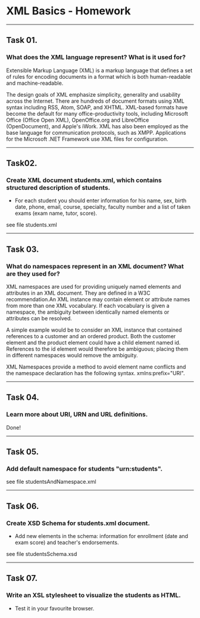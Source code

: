 # XML Basics - Homework
- - - -
## Task 01.
### What does the XML language represent? What is it used for?
Extensible Markup Language (XML) is a markup language that defines a set of rules for encoding documents in a format which is both human-readable and machine-readable.

The design goals of XML emphasize simplicity, generality and usability across the Internet. There are hundreds of document formats using XML syntax including RSS, Atom, SOAP, and XHTML. XML-based formats have become the default for many office-productivity tools, including Microsoft Office (Office Open XML), OpenOffice.org and LibreOffice (OpenDocument), and Apple's iWork. XML has also been employed as the base language for communication protocols, such as XMPP. Applications for the Microsoft .NET Framework use XML files for configuration. 
- - - -
## Task02.
### Create XML document students.xml, which contains structured description of students.
* For each student you should enter information for his name, sex, birth date, phone, email, course, specialty, faculty number and a list of taken exams (exam name, tutor, score).

see file students.xml
- - - -
## Task 03.
### What do namespaces represent in an XML document? What are they used for?
XML namespaces are used for providing uniquely named elements and attributes in an XML document. They are defined in a W3C recommendation.An XML instance may contain element or attribute names from more than one XML vocabulary. If each vocabulary is given a namespace, the ambiguity between identically named elements or attributes can be resolved.

A simple example would be to consider an XML instance that contained references to a customer and an ordered product. Both the customer element and the product element could have a child element named id. References to the id element would therefore be ambiguous; placing them in different namespaces would remove the ambiguity.

XML Namespaces provide a method to avoid element name conflicts and the namespace declaration has the following syntax. xmlns:prefix="URI".
- - - -
## Task 04.
###  Learn more about URI, URN and URL definitions.
Done!
- - - -
## Task 05.
### Add default namespace for students "urn:students".
see file studentsAndNamespace.xml
- - - -
## Task 06.
### Create XSD Schema for students.xml document.
* Add new elements in the schema: information for enrollment (date and exam score) and teacher's endorsements.

see file studentsSchema.xsd
- - - -
## Task 07. 
### Write an XSL stylesheet to visualize the students as HTML.
* Test it in your favourite browser.

